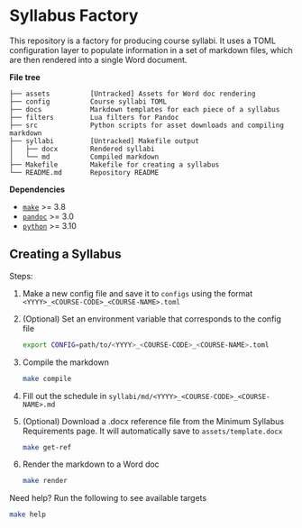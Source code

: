 Syllabus Factory
================

This repository is a factory for producing course syllabi. It uses a TOML
configuration layer to populate information in a set of markdown files, which
are then rendered into a single Word document.

**File tree**

```
├── assets          [Untracked] Assets for Word doc rendering
├── config          Course syllabi TOML
├── docs            Markdown templates for each piece of a syllabus
├── filters         Lua filters for Pandoc
├── src             Python scripts for asset downloads and compiling markdown
├── syllabi         [Untracked] Makefile output
│   ├── docx        Rendered syllabi
│   └── md          Compiled markdown
├── Makefile        Makefile for creating a syllabus
└── README.md       Repository README
```

**Dependencies**

+ [`make`][make] >= 3.8
+ [`pandoc`][pandoc] >= 3.0
+ [`python`][python] >= 3.10

[make]: https://www.gnu.org/software/make
[pandoc]: https://pandoc.org
[python]: https://www.python.org


Creating a Syllabus
-------------------

Steps:

1. Make a new config file and save it to `configs` using the format
   `<YYYY>_<COURSE-CODE>_<COURSE-NAME>.toml`

2. (Optional) Set an environment variable that corresponds to the config file
   ```sh
   export CONFIG=path/to/<YYYY>_<COURSE-CODE>_<COURSE-NAME>.toml
   ```

3. Compile the markdown
   ```sh
   make compile
   ```

4. Fill out the schedule in `syllabi/md/<YYYY>_<COURSE-CODE>_<COURSE-NAME>.md`

5. (Optional) Download a .docx reference file from the Minimum Syllabus
   Requirements page. It will automatically save to `assets/template.docx`
   ```sh
   make get-ref
   ```

6. Render the markdown to a Word doc
   ```sh
   make render
   ```

Need help? Run the following to see available targets

```sh
make help
```

